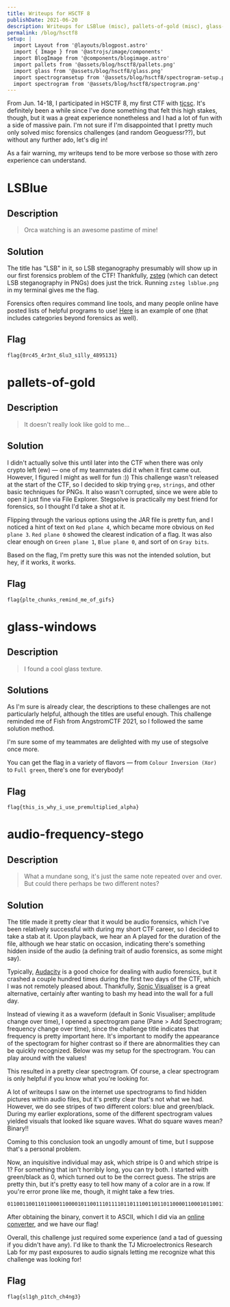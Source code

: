 ```yaml
---
title: Writeups for HSCTF 8
publishDate: 2021-06-20
description: Writeups for LSBlue (misc), pallets-of-gold (misc), glass-windows (misc), audio-frequency-stego (misc).
permalink: /blog/hsctf8
setup: |
  import Layout from '@layouts/blogpost.astro'
  import { Image } from '@astrojs/image/components'
  import BlogImage from '@components/blogimage.astro'
  import pallets from '@assets/blog/hsctf8/pallets.png'
  import glass from '@assets/blog/hsctf8/glass.png'
  import spectrogramsetup from '@assets/blog/hsctf8/spectrogram-setup.png'
  import spectrogram from '@assets/blog/hsctf8/spectrogram.png'
---
```


From Jun. 14-18, I participated in HSCTF 8, my first CTF with [tjcsc](https://ctftime.org/team/53812). It's definitely been a while since I've done something that felt this high stakes, though, but it was a great experience nonetheless and I had a lot of fun with a side of massive pain. I'm not sure if I'm disappointed that I pretty much only solved misc forensics challenges (and random Geoguessr??), but without any further ado, let's dig in!

As a fair warning, my writeups tend to be more verbose so those with zero experience can understand.

# LSBlue

## Description

> Orca watching is an awesome pastime of mine!

## Solution

The title has "LSB" in it, so LSB steganography presumably will show up in our first forensics problem of the CTF! Thankfully, [zsteg](https://github.com/zed-0xff/zsteg) (which can detect LSB steganography in PNGs) does just the trick. Running `zsteg lsblue.png` in my terminal gives me the flag.

Forensics often requires command line tools, and many people online have posted lists of helpful programs to use! [Here](https://github.com/apsdehal/awesome-ctf/blob/master/README.md) is an example of one (that includes categories beyond forensics as well).

## Flag

```
flag{0rc45_4r3nt_6lu3_s1lly_4895131}
```

# pallets-of-gold

## Description

> It doesn't really look like gold to me...

## Solution

I didn't actually solve this until later into the CTF when there was only crypto left (ew) &mdash; one of my teammates did it when it first came out. However, I figured I might as well for fun :)) This challenge wasn't released at the start of the CTF, so I decided to skip trying `grep`, `strings`, and other basic techniques for PNGs. It also wasn't corrupted, since we were able to open it just fine via File Explorer. Stegsolve is practically my best friend for forensics, so I thought I'd take a shot at it.

Flipping through the various options using the JAR file is pretty fun, and I noticed a hint of text on `Red plane 4`, which became more obvious on `Red plane 3`. `Red plane 0` showed the clearest indication of a flag. It was also clear enough on `Green plane 1`, `Blue plane 0`, and sort of on `Gray bits`.

Based on the flag, I'm pretty sure this was not the intended solution, but hey, if it works, it works.

<BlogImage src={pallets} alt="Red plane 0 served my purpose!" />

## Flag

```
flag{plte_chunks_remind_me_of_gifs}
```

# glass-windows

## Description

> I found a cool glass texture.

## Solutions

As I'm sure is already clear, the descriptions to these challenges are not particularly helpful, although the titles are useful enough. This challenge reminded me of Fish from AngstromCTF 2021, so I followed the same solution method.

I'm sure some of my teammates are delighted with my use of stegsolve once more.

You can get the flag in a variety of flavors &mdash; from `Colour Inversion (Xor)` to `Full green`, there's one for everybody!

<BlogImage src={glass} alt="Colour Inversion (Xor) was pretty clean" />

## Flag

```
flag{this_is_why_i_use_premultiplied_alpha}
```

# audio-frequency-stego

## Description

> What a mundane song, it's just the same note repeated over and over. But could there perhaps be two different notes?

## Solution

The title made it pretty clear that it would be audio forensics, which I've been relatively successful with during my short CTF career, so I decided to take a stab at it. Upon playback, we hear an A played for the duration of the file, although we hear static on occasion, indicating there's something hidden inside of the audio (a defining trait of audio forensics, as some might say).

Typically, [Audacity](https://www.audacityteam.org/) is a good choice for dealing with audio forensics, but it crashed a couple hundred times during the first two days of the CTF, which I was not remotely pleased about. Thankfully, [Sonic Visualiser](https://www.sonicvisualiser.org/) is a great alternative, certainly after wanting to bash my head into the wall for a full day.

Instead of viewing it as a waveform (default in Sonic Visualiser; amplitude change over time), I opened a spectrogram pane (Pane > Add Spectrogram; frequency change over time), since the challenge title indicates that frequency is pretty important here. It's important to modify the appearance of the spectogram for higher contrast so if there are abnormalities they can be quickly recognized. Below was my setup for the spectrogram. You can play around with the values!

<BlogImage src={spectrogramsetup} alt="spectrogram setup" />

This resulted in a pretty clear spectrogram. Of course, a clear spectrogram is only helpful if you know what you're looking for.

<BlogImage src={spectrogram} alt="spectrogram" />

A lot of writeups I saw on the internet use spectrograms to find hidden pictures within audio files, but it's pretty clear that's not what we had. However, we do see stripes of two different colors: blue and green/black. During my earlier explorations, some of the different spectrogram values yielded visuals that looked like square waves. What do square waves mean? Binary!!

Coming to this conclusion took an ungodly amount of time, but I suppose that's a personal problem.

Now, an inquisitive individual may ask, which stripe is 0 and which stripe is 1? For something that isn't horribly long, you can try both. I started with green/black as 0, which turned out to be the correct guess. The strips are pretty thin, but it's pretty easy to tell how many of a color are in a row. If you're error prone like me, though, it might take a few tries.

```
011001100110110001100001011001110111101101110011011011000011000101100111011010000101111101110000001100010111010001100011011010000101111101100011011010000011010001101110011001110011001101111101
```

After obtaining the binary, convert it to ASCII, which I did via an [online converter](https://www.rapidtables.com/convert/number/ascii-hex-bin-dec-converter.html), and we have our flag!

Overall, this challenge just required some experience (and a tad of guessing if you didn't have any). I'd like to thank the TJ Microelectronics Research Lab for my past exposures to audio signals letting me recognize what this challenge was looking for!

## Flag

```
flag{sl1gh_p1tch_ch4ng3}
```
